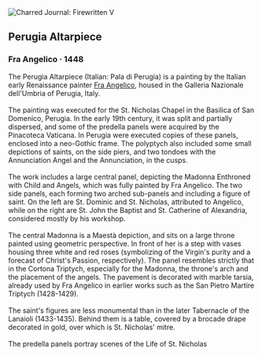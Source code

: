 <div class="artwork-of-the-day">
  <div class="container">
    <div class="img-wrapper">
      <img
        src="https://uploads0.wikiart.org/images/fra-angelico/perugia-altarpiece-1448-1.jpg!Large.jpg"
        alt="Charred Journal: Firewritten V" />
    </div>
    <div class="artwork-detail">
      <div class="artwork-origin"> 
        <h2 class="artwork-name">Perugia Altarpiece</h2>
        <h3 class="artist">
          Fra Angelico
                    ·  1448
        </h3>
      </div>
      <p class="description">
        <span class="artwork-description-text ng-binding" ng-bind-html="viewModel.ArtworkOfTheDay.Description | unsafe">The Perugia Altarpiece (Italian: Pala di Perugia) is a painting by the Italian early Renaissance painter <a target="_blank" href="/en/fra-angelico">Fra Angelico</a>, housed in the Galleria Nazionale dell'Umbria of Perugia, Italy.
<br>
<br>The painting was executed for the St. Nicholas Chapel in the Basilica of San Domenico, Perugia. In the early 19th century, it was split and partially dispersed, and some of the predella panels were acquired by the Pinacoteca Vaticana. In Perugia were executed copies of these panels, enclosed into a neo-Gothic frame. The polyptych also included some small depictions of saints, on the side piers, and two tondoes with the Annunciation Angel and the Annunciation, in the cusps.
<br>
<br>The work includes a large central panel, depicting the Madonna Enthroned with Child and Angels, which was fully painted by Fra Angelico. The two side panels, each forming two arched sub-panels and including a figure of saint. On the left are St. Dominic and St. Nicholas, attributed to Angelico, while on the right are St. John the Baptist and St. Catherine of Alexandria, considered mostly by his workshop.
<br>
<br>The central Madonna is a Maestà depiction, and sits on a large throne painted using geometric perspective. In front of her is a step with vases housing three white and red roses (symbolizing of the Virgin's purity and a forecast of Christ's Passion, respectively). The panel resembles strictly that in the Cortona Triptych, especially for the Madonna, the throne's arch and the placement of the angels. The pavement is decorated with marble tarsia, already used by Fra Angelico in earlier works such as the San Pietro Martire Triptych (1428-1429).
<br>
<br>The saint's figures are less monumental than in the later Tabernacle of the Lanaioli (1433-1435). Behind them is a table, covered by a brocade drape decorated in gold, over which is St. Nicholas' mitre.
<br>
<br>The predella panels portray scenes of the Life of St. Nicholas</span>
                        <div class="text-shadow-container" ng-show="showShadow" style=""></div>
      </p>
    </div>
  </div>

</div>
